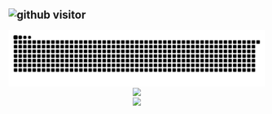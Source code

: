 ## ![github visitor](https://profile-counter.glitch.me/JoeABCDEF/count.svg)
<picture>
 <source media="(prefers-color-scheme: dark)" srcset="https://raw.githubusercontent.com/suren-atoyan/suren-atoyan/output/github-contribution-grid-snake-dark.svg">
 <img alt="snake!" src="https://raw.githubusercontent.com/suren-atoyan/suren-atoyan/output/github-contribution-grid-snake-light.svg">
</picture>
<!-- [![Anurag's GitHub stats](https://github-readme-stats.vercel.app/api?username=JoeABCDEF)](https://github.com/anuraghazra/github-readme-stats) -->
<!-- <h1 align="center">-</h1> -->
<div align="center" ><img src="https://github-readme-stats.vercel.app/api?username=JoeABCDEF&show_icons=true&theme=dracula&hide_border=true" /></div>

<!-- <h1 align="center">-</h1> -->
<div align="center"><img src="https://github-readme-stats.vercel.app/api/top-langs/?username=JoeABCDEF&langs_count=9" /></div>
  
<!-- [![Anurag's GitHub stats](https://github-readme-stats.vercel.app/api?username=JoeABCDEF&show_icons=true&theme=dracula&hide_border=true)](https://github.com/JoeABCDEF) -->
<!-- [![Top Langs](https://github-readme-stats.vercel.app/api/top-langs/?username=JoeABCDEF&langs_count=9)](https://github.com/JoeABCDEF) -->
<!--
**JoeABCDEF/JoeABCDEF** is a ✨ _special_ ✨ repository because its `README.md` (this file) appears on your GitHub profile.

Here are some ideas to get you started:

- 🔭 I’m currently working on ...
- 🌱 I’m currently learning ...
- 👯 I’m looking to collaborate on ...
- 🤔 I’m looking for help with ...
- 💬 Ask me about ...
- 📫 How to reach me: ...
- 😄 Pronouns: ...
- ⚡ Fun fact: ...
-->
